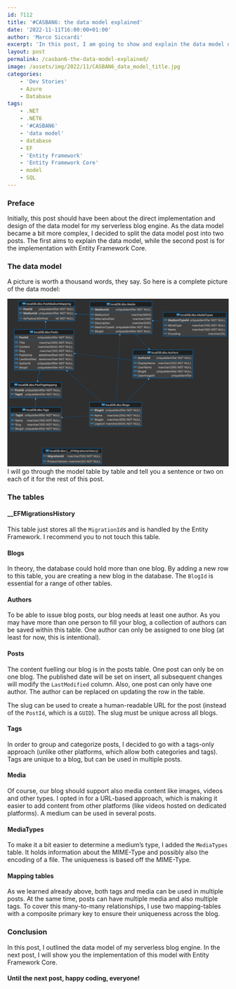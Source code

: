 ```yaml
---
id: 7112
title: '#CASBAN6: the data model explained'
date: '2022-11-11T16:00:00+01:00'
author: 'Marco Siccardi'
excerpt: 'In this post, I am going to show and explain the data model of my serverless blog engine.'
layout: post
permalink: /casban6-the-data-model-explained/
image: /assets/img/2022/11/CASBAN6_data_model_title.jpg
categories:
    - 'Dev Stories'
    - Azure
    - Database
tags:
    - .NET
    - .NET6
    - '#CASBAN6'
    - 'data model'
    - database
    - EF
    - 'Entity Framework'
    - 'Entity Framework Core'
    - model
    - SQL
---
```


### Preface

Initially, this post should have been about the direct implementation and design of the data model for my serverless blog engine. As the data model became a bit more complex, I decided to split the data model post into two posts. The first aims to explain the data model, while the second post is for the implementation with Entity Framework Core.

### The data model

A picture is worth a thousand words, they say. So here is a complete picture of the data model:

![CASBAN6 data model](/assets/img/2022/11/ServerlessBlogDBSchema_final.png)
I will go through the model table by table and tell you a sentence or two on each of it for the rest of this post.

### The tables

#### \_\_EFMigrationsHistory

This table just stores all the `MigrationId`s and is handled by the Entity Framework. I recommend you to not touch this table.

#### Blogs

In theory, the database could hold more than one blog. By adding a new row to this table, you are creating a new blog in the database. The `BlogId` is essential for a range of other tables.

#### Authors

To be able to issue blog posts, our blog needs at least one author. As you may have more than one person to fill your blog, a collection of authors can be saved within this table. One author can only be assigned to one blog (at least for now, this is intentional).

#### Posts

The content fuelling our blog is in the posts table. One post can only be on one blog. The published date will be set on insert, all subsequent changes will modify the `LastModified` column. Also, one post can only have one author. The author can be replaced on updating the row in the table.

The slug can be used to create a human-readable URL for the post (instead of the `PostId`, which is a `GUID`). The slug must be unique across all blogs.

#### Tags

In order to group and categorize posts, I decided to go with a tags-only approach (unlike other platforms, which allow both categories and tags). Tags are unique to a blog, but can be used in multiple posts.

#### Media

Of course, our blog should support also media content like images, videos and other types. I opted in for a URL-based approach, which is making it easier to add content from other platforms (like videos hosted on dedicated platforms). A medium can be used in several posts.

#### MediaTypes

To make it a bit easier to determine a medium’s type, I added the `MediaTypes` table. It holds information about the MIME-Type and possibly also the encoding of a file. The uniqueness is based off the MIME-Type.

#### Mapping tables

As we learned already above, both tags and media can be used in multiple posts. At the same time, posts can have multiple media and also multiple tags. To cover this many-to-many relationships, I use two mapping-tables with a composite primary key to ensure their uniqueness across the blog.

### Conclusion

In this post, I outlined the data model of my serverless blog engine. In the next post, I will show you the implementation of this model with Entity Framework Core.

#### Until the next post, happy coding, everyone!